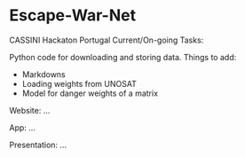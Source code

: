# Escape-War-Net
CASSINI Hackaton Portugal
Current/On-going Tasks:

Python code for downloading and storing data. Things to add:
  - Markdowns
  - Loading weights from UNOSAT
  - Model for danger weights of a matrix

Website:
...

App:
...

Presentation:
...

